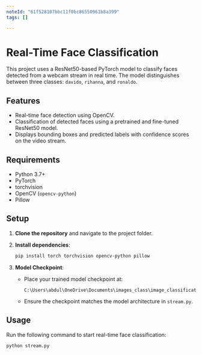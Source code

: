 ```yaml
---
noteId: "61f528107bbc11f0bc86550961b8a399"
tags: []

---
```


# Real-Time Face Classification

This project uses a ResNet50-based PyTorch model to classify faces detected from a webcam stream in real time. The model distinguishes between three classes: `davido`, `rihanna`, and `ronaldo`.

## Features

- Real-time face detection using OpenCV.
- Classification of detected faces using a pretrained and fine-tuned ResNet50 model.
- Displays bounding boxes and predicted labels with confidence scores on the video stream.

## Requirements

- Python 3.7+
- PyTorch
- torchvision
- OpenCV (`opencv-python`)
- Pillow

## Setup

1. **Clone the repository** and navigate to the project folder.

2. **Install dependencies**:
    ```bash
    pip install torch torchvision opencv-python pillow
    ```

3. **Model Checkpoint**:
    - Place your trained model checkpoint at:
      ```
      C:\Users\abdul\OneDrive\Documents\images_class\image_classification_model.pth
      ```
    - Ensure the checkpoint matches the model architecture in `stream.py`.

## Usage

Run the following command to start real-time face classification:

```bash
python stream.py